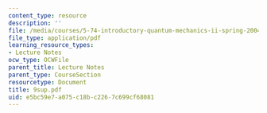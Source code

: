```yaml
---
content_type: resource
description: ''
file: /media/courses/5-74-introductory-quantum-mechanics-ii-spring-2004/e5bc59e7a075c18bc2267c699cf68081_9sup.pdf
file_type: application/pdf
learning_resource_types:
- Lecture Notes
ocw_type: OCWFile
parent_title: Lecture Notes
parent_type: CourseSection
resourcetype: Document
title: 9sup.pdf
uid: e5bc59e7-a075-c18b-c226-7c699cf68081
---
```

